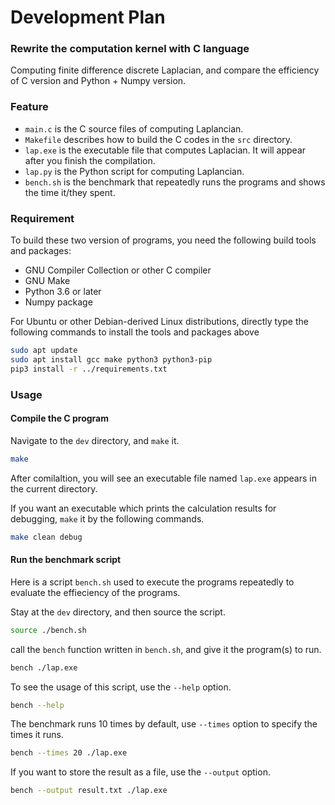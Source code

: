 # Development Plan
### Rewrite the computation kernel with C language
Computing finite difference discrete Laplacian, and compare the efficiency of C version and Python + Numpy version.

### Feature
- `main.c` is the C source files of computing Laplancian.
- `Makefile` describes how to build the C codes in the `src` directory.
- `lap.exe` is the executable file that computes Laplacian. It will appear after you finish the compilation.
- `lap.py` is the Python script for computing Laplancian.
- `bench.sh` is the benchmark that repeatedly runs the programs and shows the time it/they spent.

### Requirement
To build these two version of programs, you need the following build tools and packages:
- GNU Compiler Collection or other C compiler
- GNU Make
- Python 3.6 or later
- Numpy package

For Ubuntu or other Debian-derived Linux distributions, directly type the following commands to install the tools and packages above  
```bash
sudo apt update
sudo apt install gcc make python3 python3-pip
pip3 install -r ../requirements.txt
```

### Usage
#### Compile the C program
Navigate to the `dev` directory, and `make` it.  
```bash
make
```
After comilaltion, you will see an executable file named `lap.exe` appears in the current directory.  

If you want an executable which prints the calculation results for debugging, `make` it by the following commands.  
```bash
make clean debug
```

#### Run the benchmark script
Here is a script `bench.sh` used to execute the programs repeatedly to evaluate the effieciency of the programs.  

Stay at the `dev` directory, and then source the script.  
```bash
source ./bench.sh
```
call the `bench` function written in `bench.sh`, and give it the program(s) to run.  
```bash
bench ./lap.exe
```
To see the usage of this script, use the `--help` option.  
```bash
bench --help
```
The benchmark runs 10 times by default, use `--times` option to specify the times it runs.  
```bash
bench --times 20 ./lap.exe
```
If you want to store the result as a file, use the `--output` option.  
```bash
bench --output result.txt ./lap.exe
```